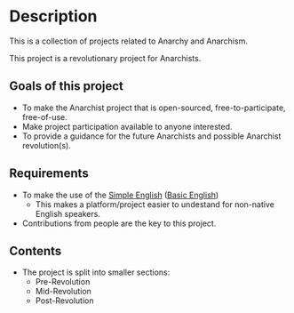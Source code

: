 # Description

This is a collection of projects related to Anarchy and Anarchism.

This project is a revolutionary project for Anarchists.

## Goals of this project

- To make the Anarchist project that is open-sourced, free-to-participate, free-of-use.
- Make project participation available to anyone interested.
- To provide a guidance for the future Anarchists and possible Anarchist revolution(s).

## Requirements
- To make the use of the [Simple English][Simple English] ([Basic English][basicEnglishWordList])
  - This makes a platform/project easier to undestand for non-native English speakers.
- Contributions from people are the key to this project.

## Contents

- The project is split into smaller sections:
  - Pre-Revolution
  - Mid-Revolution
  - Post-Revolution


[Simple English]: https://en.wikipedia.org/wiki/Basic_English
[basicEnglishWordList]: https://simple.wikipedia.org/wiki/Wikipedia:Basic_English_combined_wordlist
[PreR]: https://github.com/anarchism/anarchy/PreR.md
[MidR]: https://github.com/anarchism/anarchy/MidR.md
[PostR]: https://github.com/anarchism/anarchy/PostR.md
